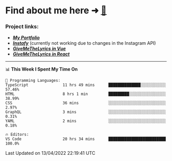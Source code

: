 # Find about me here ➜ [🧑](https://pauabella.dev)

### Project links:
- ***[My Portfolio](https://pauabella.dev)***
- ***[Instafy](https://instafy.me)*** (currently not working due to changes in the Instagram API)
- ***[GiveMeTheLyrics in Vue](https://lyrics.pauabella.dev)***
- ***[GiveMeTheLyrics in React](https://pauabella.dev/GiveMeTheLyrics)***

---
<!--START_SECTION:waka-->
📊 **This Week I Spent My Time On** 

```text
💬 Programming Languages: 
TypeScript               11 hrs 49 mins      ██████████████░░░░░░░░░░░   57.46% 
HTML                     8 hrs 1 min         █████████░░░░░░░░░░░░░░░░   38.99% 
CSS                      36 mins             ░░░░░░░░░░░░░░░░░░░░░░░░░   2.97% 
GraphQL                  3 mins              ░░░░░░░░░░░░░░░░░░░░░░░░░   0.31% 
YAML                     2 mins              ░░░░░░░░░░░░░░░░░░░░░░░░░   0.18%

🔥 Editors: 
VS Code                  20 hrs 34 mins      █████████████████████████   100.0%

```


 Last Updated on 13/04/2022 22:19:41 UTC
<!--END_SECTION:waka-->
